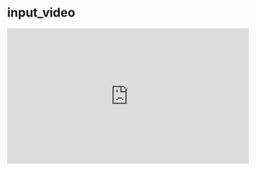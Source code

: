# input_video
<iframe width="560" height="315" src="https://www.youtube.com/embed/0YRDWKWmnwc" frameborder="0" allowfullscreen></iframe>
